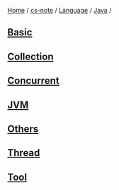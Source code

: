 [Home](https://mengxianbin.github.io) /
[cs-note](https://mengxianbin.github.io/cs-note) /
[Language](https://mengxianbin.github.io/cs-note/content/Language) /
[Java](https://mengxianbin.github.io/cs-note/content/Language/Java) /

## [Basic](https://mengxianbin.github.io/cs-note/content/Language/Java/Basic)

## [Collection](https://mengxianbin.github.io/cs-note/content/Language/Java/Collection)

## [Concurrent](https://mengxianbin.github.io/cs-note/content/Language/Java/Concurrent)

## [JVM](https://mengxianbin.github.io/cs-note/content/Language/Java/JVM)

## [Others](https://mengxianbin.github.io/cs-note/content/Language/Java/Others)

## [Thread](https://mengxianbin.github.io/cs-note/content/Language/Java/Thread)

## [Tool](https://mengxianbin.github.io/cs-note/content/Language/Java/Tool)
